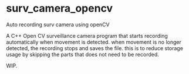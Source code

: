 # surv_camera_opencv
Auto recording surv camera using openCV


A C++ Open CV surveillance camera program that starts recording automatically when movement is detected. when movement is no longer detected, the recording stops and saves the file.
this is to reduce storage usage by skipping the parts that does not need to be recorded.

WIP.

